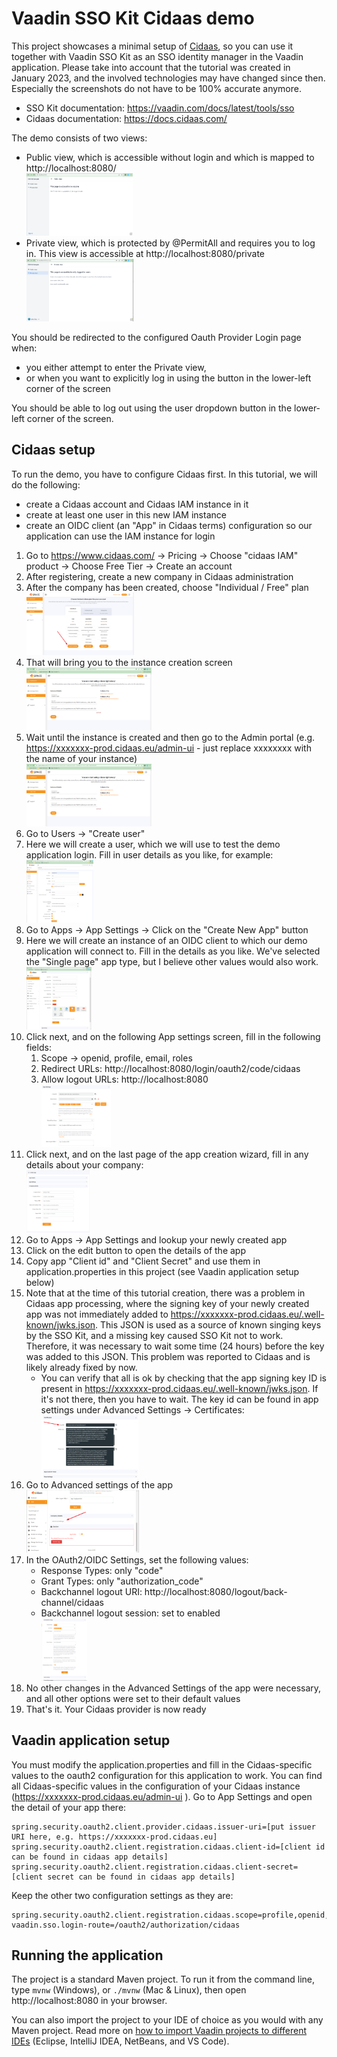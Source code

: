 # Vaadin SSO Kit Cidaas demo

This project showcases a minimal setup of [Cidaas](https://www.cidaas.com/), so you can use it together with Vaadin SSO Kit as an SSO identity manager in the Vaadin
application. Please take into account that the tutorial was created in January 2023, and the involved technologies may have changed since then. Especially the
screenshots do not have to be 100% accurate anymore.
 
* SSO Kit documentation: https://vaadin.com/docs/latest/tools/sso
* Cidaas documentation: https://docs.cidaas.com/

The demo consists of two views:

* Public view, which is accessible without login and which is mapped to http://localhost:8080/  
  [<img height="100px" src="tutorial/public.png?raw=true"/>](tutorial/public.png?raw=true)
* Private view, which is protected by @PermitAll and requires you to log in. This view is accessible at http://localhost:8080/private  
  [<img height="100px" src="tutorial/private.png?raw=true"/>](tutorial/private.png?raw=true)

You should be redirected to the configured Oauth Provider Login page when:
* you either attempt to enter the Private view, 
* or when you want to explicitly log in using the button in the lower-left corner of the screen

You should be able to log out using the user dropdown button in the lower-left corner of the screen.

## Cidaas setup

To run the demo, you have to configure Cidaas first. In this tutorial, we will do the following:

- create a Cidaas account and Cidaas IAM instance in it
- create at least one user in this new IAM instance
- create an OIDC client (an "App" in Cidaas terms) configuration so our application can use the IAM instance for login

1. Go to https://www.cidaas.com/ → Pricing → Choose "cidaas IAM" product → Choose Free Tier → Create an account
2. After registering, create a new company in Cidaas administration
3. After the company has been created, choose "Individual / Free" plan  
   [<img height="100px" src="tutorial/plan.png?raw=true"/>](tutorial/plan.png?raw=true)
4. That will bring you to the instance creation screen  
   [<img height="100px" src="tutorial/instance.png?raw=true"/>](tutorial/instance.png?raw=true)
5. Wait until the instance is created and then go to the Admin portal (e.g. https://xxxxxxx-prod.cidaas.eu/admin-ui - just replace xxxxxxxx with the name of your instance)  
   [<img height="100px" src="tutorial/instance.png?raw=true"/>](tutorial/dashboard.png?raw=true)
6. Go to Users → "Create user"
7. Here we will create a user, which we will use to test the demo application login. Fill in user details as you like, for example:  
       [<img height="100px" src="tutorial/user.png?raw=true"/>](tutorial/user.png?raw=true)
8. Go to Apps → App Settings → Click on the "Create New App" button
9. Here we will create an instance of an OIDC client to which our demo application will connect to. Fill in the details as you like. We've selected the "Single page" app type, but I believe other values would also work.  
   [<img height="100px" src="tutorial/appcreation.png?raw=true"/>](tutorial/appcreation.png?raw=true)
10. Click next, and on the following App settings screen, fill in the following fields:
    1. Scope → openid, profile, email, roles
    2. Redirect URLs: http://localhost:8080/login/oauth2/code/cidaas
    3. Allow logout URLs: http://localhost:8080  
       [<img height="100px" src="tutorial/appsettings.png?raw=true"/>](tutorial/appsettings.png?raw=true)
11. Click next, and on the last page of the app creation wizard, fill in any details about your company:  
    [<img height="100px" src="tutorial/appcompany.png?raw=true"/>](tutorial/appcompany.png?raw=true)
12. Go to Apps → App Settings and lookup your newly created app
13. Click on the edit button to open the details of the app
14. Copy app "Client id" and "Client Secret" and use them in application.properties in this project (see Vaadin application setup below)
15. Note that at the time of this tutorial creation, there was a problem in Cidaas app processing, where the signing key of your newly created app was not immediately added to https://xxxxxxx-prod.cidaas.eu/.well-known/jwks.json. This JSON is used as a source of known singing keys by the SSO Kit, and a missing key caused SSO Kit not to work. Therefore, it was necessary to wait some time (24 hours) before the key was added to this JSON. This problem was reported to Cidaas and is likely already fixed by now.
    * You can verify that all is ok by checking that the app signing key ID is present in https://xxxxxxx-prod.cidaas.eu/.well-known/jwks.json. If it's not there, then you have to wait. The key id can be found in app settings under Advanced Settings -> Certificates:  
    [<img height="100px" src="tutorial/kid.png?raw=true"/>](tutorial/kid.png?raw=true)  
16. Go to Advanced settings of the app   
    [<img height="100px" src="tutorial/advanced.png?raw=true"/>](tutorial/advanced.png?raw=true)
17. In the OAuth2/OIDC Settings, set the following values:
    * Response Types: only "code"
    * Grant Types: only "authorization_code"
    * Backchannel logout URI: http://localhost:8080/logout/back-channel/cidaas
    * Backchannel logout session: set to enabled  
    [<img height="100px" src="tutorial/oauthoidc.png?raw=true"/>](tutorial/oauthoidc.png?raw=true)
18. No other changes in the Advanced Settings of the app were necessary, and all other options were set to their default values
19. That's it. Your Cidaas provider is now ready 

## Vaadin application setup

You must modify the application.properties and fill in the Cidaas-specific values to the oauth2 configuration for this application to work.
You can find all Cidaas-specific values in the configuration of your Cidaas instance (https://xxxxxxx-prod.cidaas.eu/admin-ui ). Go to App Settings and open the detail of your app there:   
```properties
spring.security.oauth2.client.provider.cidaas.issuer-uri=[put issuer URI here, e.g. https://xxxxxxx-prod.cidaas.eu]
spring.security.oauth2.client.registration.cidaas.client-id=[client id can be found in cidaas app details]
spring.security.oauth2.client.registration.cidaas.client-secret=[client secret can be found in cidaas app details]
```

Keep the other two configuration settings as they are:
```properties
spring.security.oauth2.client.registration.cidaas.scope=profile,openid,email,roles
vaadin.sso.login-route=/oauth2/authorization/cidaas
```

## Running the application

The project is a standard Maven project. To run it from the command line,
type `mvnw` (Windows), or `./mvnw` (Mac & Linux), then open
http://localhost:8080 in your browser.

You can also import the project to your IDE of choice as you would with any
Maven project. Read more on [how to import Vaadin projects to different
IDEs](https://vaadin.com/docs/latest/guide/step-by-step/importing) (Eclipse, IntelliJ IDEA, NetBeans, and VS Code).

